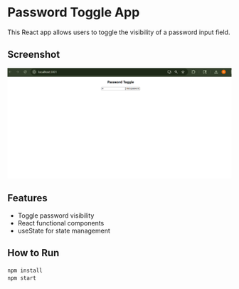 #  Password Toggle App

This React app allows users to toggle the visibility of a password input field.

## Screenshot
![App Screenshot](assests/screenshot.png)




## Features
- Toggle password visibility
- React functional components
- useState for state management

##  How to Run

```bash
npm install
npm start
